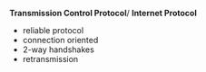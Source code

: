 **Transmission Control Protocol**/ **Internet Protocol**

- reliable protocol
- connection oriented
- 2-way handshakes
- retransmission